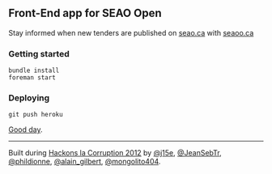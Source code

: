 ## Front-End app for SEAO Open

Stay informed when new tenders are published on [seao.ca](http://seao.ca/) with [seaoo.ca](http://seaoo.ca/)

### Getting started

    bundle install
    foreman start

### Deploying

    git push heroku

[Good day](http://www.youtube.com/watch?v=MuNvxH5kSKU).

---

Built during [Hackons la Corruption 2012](http://quebecouvert.org/events/hackonslacorruption/) by [@j15e](https://twitter.com/j15e), [@JeanSebTr](https://twitter.com/JeanSebTr), [@phildionne](https://twitter.com/phildionne), [@alain_gilbert](https://twitter.com/alain_gilbert), [@mongolito404](https://twitter.com/mongolito404).
